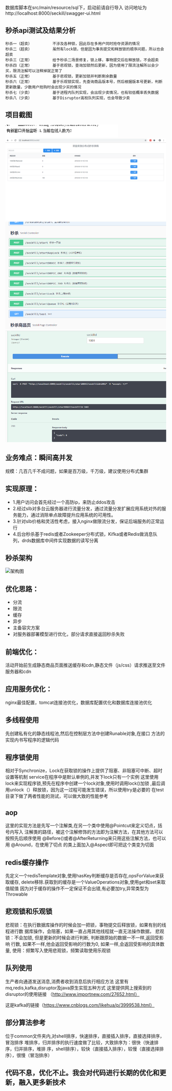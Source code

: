 数据库脚本在src/main/resource/sql下，启动前请自行导入
访问地址为http://localhost:8000/seckill/swagger-ui.html

## 秒杀api测试及结果分析
    秒杀一（超卖）         不涉及各种锁，因此存在多用户同时抢夺资源的情况
    秒杀二（超卖）         虽然有lock锁，但是因为事务提交和释放锁的顺序问题，所以也会超卖
    秒杀三（正常）         给予秒杀二场景修复，锁上移，事物提交后在释放锁，不会超卖
    秒杀四（正常）         基于悲观锁，查询加锁然后更新，因为使用了限流注解所以会少买，限流注解可以注释掉就正常了
    秒杀五（正常）         基于悲观锁，更新加锁并判断剩余数量
    秒杀六（正常）         基于乐观锁实现，先查询商品版本号，然后根据版本号更新，判断更新数量，少数用户抢购时会出现少买的情况
    秒杀七（少卖）         基于进程内队列实现，会出现少卖情况，也有较低概率丢失数据
    秒杀八（少卖）         基于Disruptor高校队列实现，也会导致少卖

## 项目截图
![在线监控](src/main/resources/img/control.png)
![主页面](src/main/resources/img/main.png)
![秒杀api](src/main/resources/img/seckill_api.png)
![秒杀测试](src/main/resources/img/seckill_test.png)

## 业务难点：瞬间高并发
规模：几百几千不成问题，如果是百万级，千万级，建议使用分布式集群
## 实现原理：
- 1.用户访问会首先经过一个高防ip，来防止ddos攻击
- 2.经过slb对多台云服务器进行流量分发，通过流量分发扩展应用系统对外的服务能力，通过消除单点故障提升应用系统的可用性。
- 3.针对slb价格和灵活性考虑，接入nginx做限流分发，保证后端服务的正常运行
- 4.后台秒杀基于redis或者Zookeeper分布式锁，Kifka或者Redis做消息队列，drds数据库中间件实现数据的读写分离
## 秒杀架构
![架构图](https://gitee.com/uploads/images/2018/0515/184617_c7e13059_87650.png "秒杀架构.png")

## 优化思路：
- 分流
- 限流
- 缓存
- 异步
- 主备容灾方案
- 对服务器部署模型进行优化，部分请求直接返回秒杀失败
## 前端优化：
活动开始前生成静态商品页面推送缓存和cdn,静态文件（js/css）请求推送至文件服务器和cdn
## 应用服务优化：
nginx最佳配置，tomcat连接池优化，数据库配置优化和数据库连接池优化

## 多线程使用
先创建私有化的静态线程池,然后在控制层方法中创建Runable对象,在接口
方法的实现内书写程序的逻辑代码

## 程序锁使用
相对于Synchronize，Lock在获取锁的操作上提供了阻塞、非阻塞可中断、超时设置等机制
service在程序中是默认单例的,并发下lock只有一个实例
这里使用lock来实现程序锁,预先在程序中创建一个lock对象,使用时调用lock()加锁
,最后调用unlock（）释放锁，因为这一过程可能发生错误，所以使用try是必要的
在test目录下做了两者性能的测试，可以做大致的性能参考

## aop
这里的实现方法是先写一个注解类,在另一个类中使用@Pointcut来定义切点，括号内写入
注解类的路径，被这个注解修饰的方法即为注解方法，在其他方法可以按照先后顺序使用
@Before()或者@AfterReturning来只用这些注解方法，也可以用 @Around，在使用了切点
的类上面加入@Aspect即可把这个类变为切面

## redis缓存操作
先定义一个redisTemplate对象,使用hasKey判断缓存是否存在,opsForValue来获取缓存,
delete移除.获取到的缓存是一个ValueOperations对象,使用get和set来取值赋值
因为对于缓存的操作不一定保证不会出错,有必要加try,异常类型为Throwable

## 悲观锁和乐观锁
悲观锁：在执行数据库操作的时候会加一把锁，事物提交后释放锁，如果有别的线程进行数
据库操作，会阻塞，如果一直占用其他线程就一直无法操作数据，
悲观锁：不会加锁, 但是更新的时候会进行判断, 判断跟原始的数据一不一样,返回受影响
行数, 如果不一样,他会返回受影响的行数为0, 如果一样,会返回受影响的具体数量,
使用：频繁写入使用悲观锁，频繁读取使用乐观锁

## 队列使用
生产者向通道发送消息,消费者收到消息后执行相应方法
这里有mq,redis,kafka,disruptor及java原生实现五种方式
这里提供网上搜索到的disruptor的使用链接
（http://www.importnew.com/27652.html）

这是kafka的链接（https://www.cnblogs.com/likehua/p/3999538.html）

## 部分算法参考
位于common文件夹内,对shell排序，快速排序，直接插入排序，直接选择排序，冒泡排序
堆排序，归并排序的执行速度做了比较，大致排序为：很快（快速排序，归并排序，堆排
序，shell排序），较快（直接插入排序），较慢（直接选择排序），很慢（冒泡排序）

## 代码不息，优化不止。我会对代码进行长期的优化和更新，融入更多新技术
    